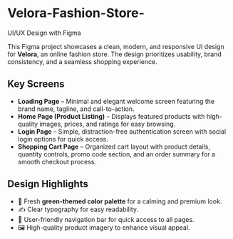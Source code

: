 # Velora-Fashion-Store-
UI/UX Design with Figma

This Figma project showcases a clean, modern, and responsive UI design for **Velora**, an online fashion store. The design prioritizes usability, brand consistency, and a seamless shopping experience.

## Key Screens
- **Loading Page** – Minimal and elegant welcome screen featuring the brand name, tagline, and call-to-action.  
- **Home Page (Product Listing)** – Displays featured products with high-quality images, prices, and ratings for easy browsing.  
- **Login Page** – Simple, distraction-free authentication screen with social login options for quick access.  
- **Shopping Cart Page** – Organized cart layout with product details, quantity controls, promo code section, and an order summary for a smooth checkout process.  

## Design Highlights
- 🎨 Fresh **green-themed color palette** for a calming and premium look.  
- ✍️ Clear typography for easy readability.  
- 🧭 User-friendly navigation bar for quick access to all pages.  
- 🖼️ High-quality product imagery to enhance visual appeal. 

